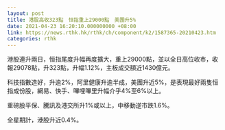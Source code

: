 ```yaml
---
layout: post
title: 港股高收323點　恒指重上29000點　美團升5%
date: 2021-04-23 16:20:10.000000000 +08:00
link: https://news.rthk.hk/rthk/ch/component/k2/1587365-20210423.htm
categories: rthk
---
```


港股連升兩日，恒指尾度升幅再度擴大，重上29000點，並以全日高位收市，收報29078點，升323點，升幅1.12%，主板成交額近1430億元。

科技指數造好，升逾2%，阿里健康升逾半成，美團升近5%，是表現最好兩隻恒指成份股，網易、快手、嗶哩嗶里升幅介乎4%至6%以上。

重磅股平保、騰訊及港交所升1%或以上，中移動逆市跌1.6%。

全星期計，港股升近0.4%。
